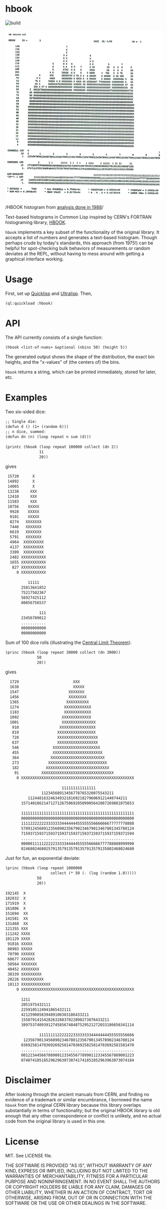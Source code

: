 # hbook

![build](https://github.com/eigenhombre/hbook/actions/workflows/build.yml/badge.svg)

<img src="/cosb-crab-88.png" width="500">

/HBOOK histogram from [analysis done in 1988](https://ui.adsabs.harvard.edu/abs/1992ssbg.book.....B/abstract)/

Text-based histograms in Common Lisp inspired by CERN's FORTRAN
histograming library, [HBOOK](https://cds.cern.ch/record/307945/files/).

`hbook` implements a key subset of the functionality of the original
library.  It accepts a list of numbers and generates a text-based
histogram.  Though perhaps crude by today's standards, this approach
(from 1975!) can be helpful for spot-checking bulk behaviors of
measurements or random deviates at the REPL, without having to mess
around with getting a graphical interface working.

# Usage

First, set up [Quicklisp](https://www.quicklisp.org/beta/) and
[Ultralisp](https://ultralisp.org/).  Then,

    (ql:quickload :hbook)

# API

The API currently consists of a single function:

    (hbook <list-of-nums> &optional (nbins 50) (height 5))

The generated output shows the shape of the distribution, the exact
bin heights, and the "x-values" of (the centers of) the bins.

`hbook` returns a string, which can be printed immediately, stored for later, etc.

# Examples

Two six-sided dice:

    ;; Single die:
    (defun d () (1+ (random 6)))
    ;; n dice, summed:
    (defun dn (n) (loop repeat n sum (d)))

    (printc (hbook (loop repeat 100000 collect (dn 2))
                   11
                   20))

gives

     15720      X
     14892      X
     14065      X
     13238     XXX
     12410     XXX
     11583     XXX
     10756    XXXXX
      9928    XXXXX
      9101    XXXXX
      8274   XXXXXXX
      7446   XXXXXXX
      6619   XXXXXXX
      5791   XXXXXXX
      4964  XXXXXXXXX
      4137  XXXXXXXXX
      3309  XXXXXXXXX
      2482 XXXXXXXXXXX
      1655 XXXXXXXXXXX
       827 XXXXXXXXXXX
         0 XXXXXXXXXXX

              11111
           25813641852
           75217502367
           56927425112
           80856756537

                   111
           23456789012
           ...........
           00000000000
           00000000000

Sum of 100 dice rolls (illustrating the [Central Limit Theorem](https://en.wikipedia.org/wiki/Central_limit_theorem)):

    (princ (hbook (loop repeat 30000 collect (dn 3000))
                  50
                  20))

gives

      1729                        XXX
      1638                        XXXXX
      1547                      XXXXXXX
      1456                      XXXXXXXX
      1365                     XXXXXXXXXX
      1274                    XXXXXXXXXXXX
      1183                    XXXXXXXXXXXX
      1092                   XXXXXXXXXXXXX
      1001                   XXXXXXXXXXXXXXX
       910                  XXXXXXXXXXXXXXXX
       819                 XXXXXXXXXXXXXXXXX
       728                 XXXXXXXXXXXXXXXXXX
       637                 XXXXXXXXXXXXXXXXXX
       546               XXXXXXXXXXXXXXXXXXXXX
       455               XXXXXXXXXXXXXXXXXXXXXX
       364              XXXXXXXXXXXXXXXXXXXXXXXX
       273             XXXXXXXXXXXXXXXXXXXXXXXXXX
       182            XXXXXXXXXXXXXXXXXXXXXXXXXXXX
        91          XXXXXXXXXXXXXXXXXXXXXXXXXXXXXXXX
         0 XXXXXXXXXXXXXXXXXXXXXXXXXXXXXXXXXXXXXXXXXXXXXXXXXX

                             111111111111111
                    11234568913456778765320075543211
              11244816324634932181692182796069121440744211
           15714018621471271267506920509905642087269881075653

           11111111111111111111111111111111111111111111111111
           00000000000000000000000000000000000000000000000000
           11112222222333333344444445555555666666677777778888
           57891245689123568902356790234679013467801345780124
           71593715937159371593715937159371593715937159371594
           ..................................................
           00000111112222233333444445555566666777788888999990
           02468024680257913579135791357913579135802468024680

Just for fun, an exponential deviate:

    (princ (hbook (loop repeat 1000000
                        collect (* 50 (- (log (random 1.0)))))
                  50
                  20))

    192145  X
    182032  X
    171919  X
    161806  X
    151694  XX
    141581  XX
    131468  XX
    121355 XXX
    111242 XXXX
    101129 XXXX
     91016 XXXXX
     80903 XXXXX
     70790 XXXXXX
     60677 XXXXXX
     50564 XXXXXXX
     40452 XXXXXXXX
     30339 XXXXXXXXX
     20226 XXXXXXXXXX
     10113 XXXXXXXXXXXXX
         0 XXXXXXXXXXXXXXXXXXXXXXXXXXXXXXXXXXXXXXXXXXXXXXXXXX

           1211
           2051975432111
           2259105124941865432111
           421259085839489100383186433211
           155879141542826328837022890273876433211
           38975374093912745856748487529521272033186656341114

                   111111112222222333333334444444455555556666
            1235679013456890234678012356790134578902346780124
           03692581470369269258147036925825814703692581581470
           ..................................................
           00122344566788900123345567789901123345567889001223
           07407418518529629630730741741852852963963073074184

# Disclaimer

After looking through the ancient manuals from CERN, and finding no
evidence of a trademark or similar encumbrance, I borrowed the name
`hbook` from the original CERN library because this library overlaps
substantially in terms of functionality; but the original HBOOK
library is old enough that any other correspondence or conflict is
unlikely, and no actual code from the original library is used in this
one.

# License

MIT.  See LICENSE file.

THE SOFTWARE IS PROVIDED "AS IS", WITHOUT WARRANTY OF ANY KIND, EXPRESS OR
IMPLIED, INCLUDING BUT NOT LIMITED TO THE WARRANTIES OF MERCHANTABILITY,
FITNESS FOR A PARTICULAR PURPOSE AND NONINFRINGEMENT. IN NO EVENT SHALL THE
AUTHORS OR COPYRIGHT HOLDERS BE LIABLE FOR ANY CLAIM, DAMAGES OR OTHER
LIABILITY, WHETHER IN AN ACTION OF CONTRACT, TORT OR OTHERWISE, ARISING FROM,
OUT OF OR IN CONNECTION WITH THE SOFTWARE OR THE USE OR OTHER DEALINGS IN THE
SOFTWARE.
